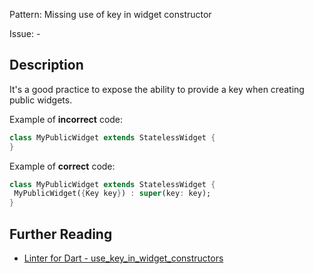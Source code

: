 Pattern: Missing use of key in widget constructor

Issue: -

## Description

It's a good practice to expose the ability to provide a key when creating public widgets.

Example of **incorrect** code:

```dart
class MyPublicWidget extends StatelessWidget {
}
```

Example of **correct** code:

```dart
class MyPublicWidget extends StatelessWidget {
 MyPublicWidget({Key key}) : super(key: key);
}
```

## Further Reading

* [Linter for Dart - use_key_in_widget_constructors](https://dart.dev/tools/linter-rules/use_key_in_widget_constructors)